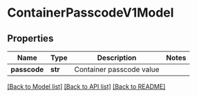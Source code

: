# ContainerPasscodeV1Model

## Properties
Name | Type | Description | Notes
------------ | ------------- | ------------- | -------------
**passcode** | **str** | Container passcode value | 

[[Back to Model list]](../README.md#documentation-for-models) [[Back to API list]](../README.md#documentation-for-api-endpoints) [[Back to README]](../README.md)


